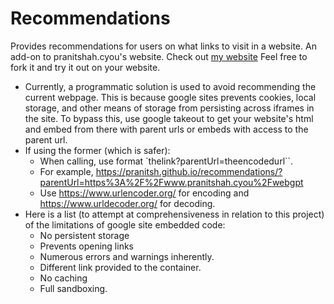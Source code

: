 # Recommendations

Provides recommendations for users on what links to visit in a website.
An add-on to pranitshah.cyou's website. Check out [my website](www.pranitshah.cyou) Feel free to fork it and try it out on your website.

- Currently, a programmatic solution is used to avoid recommending the current webpage. This is because google sites prevents cookies, local storage, and other means of storage from persisting across iframes in the site. To bypass this, use google takeout to get your website's html and embed from there with parent urls or embeds with access to the parent url.
- If using the former (which is safer):
  - When calling, use format `thelink?parentUrl=theencodedurl``.
  - For example, https://pranitsh.github.io/recommendations/?parentUrl=https%3A%2F%2Fwww.pranitshah.cyou%2Fwebgpt
  - Use https://www.urlencoder.org/ for encoding and https://www.urldecoder.org/ for decoding.
- Here is a list (to attempt at comprehensiveness in relation to this project) of the limitations of google site embedded code:
  - No persistent storage
  - Prevents opening links
  - Numerous errors and warnings inherently.
  - Different link provided to the container.
  - No caching
  - Full sandboxing.

